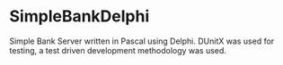 # SimpleBankDelphi
Simple Bank Server written in Pascal using Delphi. DUnitX was used for testing, a test driven development methodology was used.
